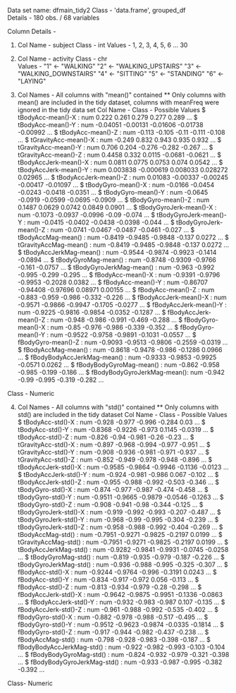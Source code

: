 Data set name: dfmain_tidy2
Class - 'data.frame', grouped_df	
Details - 180 obs. /  68 variables

Column Details - 
1)  Col Name - subject
Class - int
Values - 
1, 2, 3, 4, 5, 6 ... 30

2) Col Name - activity
Class - chr  
Values - 
"1" <- "WALKING"
"2" <- "WALKING_UPSTAIRS"
"3" <- "WALKING_DOWNSTAIRS"
"4" <- "SITTING"
"5" <- "STANDING"
"6" <- "LAYING"

3) Col Names - All columns with "mean()" contained 
** Only columns with mean() are included in the tidy dataset, columns with meanFreq were ignored in the tidy data set
Col Name - Class - Possible Values
 $ tBodyAcc-mean()-X          : num  0.222 0.261 0.279 0.277 0.289 ...
 $ tBodyAcc-mean()-Y          : num  -0.04051 -0.00131 -0.01606 -0.01738 -0.00992 ...
 $ tBodyAcc-mean()-Z          : num  -0.113 -0.105 -0.11 -0.111 -0.108 ...
 $ tGravityAcc-mean()-X       : num  -0.249 0.832 0.943 0.935 0.932 ...
 $ tGravityAcc-mean()-Y       : num  0.706 0.204 -0.276 -0.282 -0.267 ...
 $ tGravityAcc-mean()-Z       : num  0.4458 0.332 0.0115 -0.0681 -0.0621 ...
 $ tBodyAccJerk-mean()-X      : num  0.0811 0.0775 0.0753 0.074 0.0542 ...
 $ tBodyAccJerk-mean()-Y      : num  0.003838 -0.000619 0.008033 0.028272 0.02965 ...
 $ tBodyAccJerk-mean()-Z      : num  0.01083 -0.00337 -0.00245 -0.00417 -0.01097 ...
 $ tBodyGyro-mean()-X         : num  -0.0166 -0.0454 -0.0243 -0.0418 -0.0351 ...
 $ tBodyGyro-mean()-Y         : num  -0.0645 -0.0919 -0.0599 -0.0695 -0.0909 ...
 $ tBodyGyro-mean()-Z         : num  0.1487 0.0629 0.0742 0.0849 0.0901 ...
 $ tBodyGyroJerk-mean()-X     : num  -0.1073 -0.0937 -0.0996 -0.09 -0.074 ...
 $ tBodyGyroJerk-mean()-Y     : num  -0.0415 -0.0402 -0.0438 -0.0398 -0.044 ...
 $ tBodyGyroJerk-mean()-Z     : num  -0.0741 -0.0467 -0.0487 -0.0461 -0.027 ...
 $ tBodyAccMag-mean()         : num  -0.8419 -0.9485 -0.9848 -0.137 0.0272 ...
 $ tGravityAccMag-mean()      : num  -0.8419 -0.9485 -0.9848 -0.137 0.0272 ...
 $ tBodyAccJerkMag-mean()     : num  -0.9544 -0.9874 -0.9923 -0.1414 -0.0894 ...
 $ tBodyGyroMag-mean()        : num  -0.8748 -0.9309 -0.9766 -0.161 -0.0757 ...
 $ tBodyGyroJerkMag-mean()    : num  -0.963 -0.992 -0.995 -0.299 -0.295 ...
 $ fBodyAcc-mean()-X          : num  -0.9391 -0.9796 -0.9953 -0.2028 0.0382 ...
 $ fBodyAcc-mean()-Y          : num  -0.86707 -0.94408 -0.97696 0.08971 0.00155 ...
 $ fBodyAcc-mean()-Z          : num  -0.883 -0.959 -0.986 -0.332 -0.226 ...
 $ fBodyAccJerk-mean()-X      : num  -0.9571 -0.9866 -0.9947 -0.1705 -0.0277 ...
 $ fBodyAccJerk-mean()-Y      : num  -0.9225 -0.9816 -0.9854 -0.0352 -0.1287 ...
 $ fBodyAccJerk-mean()-Z      : num  -0.948 -0.986 -0.991 -0.469 -0.288 ...
 $ fBodyGyro-mean()-X         : num  -0.85 -0.976 -0.986 -0.339 -0.352 ...
 $ fBodyGyro-mean()-Y         : num  -0.9522 -0.9758 -0.9891 -0.1031 -0.0557 ...
 $ fBodyGyro-mean()-Z         : num  -0.9093 -0.9513 -0.9806 -0.2559 -0.0319 ...
 $ fBodyAccMag-mean()         : num  -0.8618 -0.9478 -0.986 -0.1286 0.0966 ...
 $ fBodyBodyAccJerkMag-mean() : num  -0.9333 -0.9853 -0.9925 -0.0571 0.0262 ...
 $ fBodyBodyGyroMag-mean()    : num  -0.862 -0.958 -0.985 -0.199 -0.186 ...
 $ fBodyBodyGyroJerkMag-mean(): num  -0.942 -0.99 -0.995 -0.319 -0.282 ...

Class - Numeric

4) Col Names - All columns with "std()" contained 
** Only columns with std() are included in the tidy dataset
Col Name - Class - Possible Values
 $ tBodyAcc-std()-X           : num  -0.928 -0.977 -0.996 -0.284 0.03 ...
 $ tBodyAcc-std()-Y           : num  -0.8368 -0.9226 -0.973 0.1145 -0.0319 ...
 $ tBodyAcc-std()-Z           : num  -0.826 -0.94 -0.981 -0.26 -0.23 ...
 $ tGravityAcc-std()-X        : num  -0.897 -0.968 -0.994 -0.977 -0.951 ...
 $ tGravityAcc-std()-Y        : num  -0.908 -0.936 -0.981 -0.971 -0.937 ...
 $ tGravityAcc-std()-Z        : num  -0.852 -0.949 -0.978 -0.948 -0.896 ...
 $ tBodyAccJerk-std()-X       : num  -0.9585 -0.9864 -0.9946 -0.1136 -0.0123 ...
 $ tBodyAccJerk-std()-Y       : num  -0.924 -0.981 -0.986 0.067 -0.102 ...
 $ tBodyAccJerk-std()-Z       : num  -0.955 -0.988 -0.992 -0.503 -0.346 ...
 $ tBodyGyro-std()-X          : num  -0.874 -0.977 -0.987 -0.474 -0.458 ...
 $ tBodyGyro-std()-Y          : num  -0.9511 -0.9665 -0.9879 -0.0546 -0.1263 ...
 $ tBodyGyro-std()-Z          : num  -0.908 -0.941 -0.98 -0.344 -0.125 ...
 $ tBodyGyroJerk-std()-X      : num  -0.919 -0.992 -0.993 -0.207 -0.487 ...
 $ tBodyGyroJerk-std()-Y      : num  -0.968 -0.99 -0.995 -0.304 -0.239 ...
 $ tBodyGyroJerk-std()-Z      : num  -0.958 -0.988 -0.992 -0.404 -0.269 ...
 $ tBodyAccMag-std()          : num  -0.7951 -0.9271 -0.9825 -0.2197 0.0199 ...
 $ tGravityAccMag-std()       : num  -0.7951 -0.9271 -0.9825 -0.2197 0.0199 ...
 $ tBodyAccJerkMag-std()      : num  -0.9282 -0.9841 -0.9931 -0.0745 -0.0258 ...
 $ tBodyGyroMag-std()         : num  -0.819 -0.935 -0.979 -0.187 -0.226 ...
 $ tBodyGyroJerkMag-std()     : num  -0.936 -0.988 -0.995 -0.325 -0.307 ...
 $ fBodyAcc-std()-X           : num  -0.9244 -0.9764 -0.996 -0.3191 0.0243 ...
 $ fBodyAcc-std()-Y           : num  -0.834 -0.917 -0.972 0.056 -0.113 ...
 $ fBodyAcc-std()-Z           : num  -0.813 -0.934 -0.979 -0.28 -0.298 ...
 $ fBodyAccJerk-std()-X       : num  -0.9642 -0.9875 -0.9951 -0.1336 -0.0863 ...
 $ fBodyAccJerk-std()-Y       : num  -0.932 -0.983 -0.987 0.107 -0.135 ...
 $ fBodyAccJerk-std()-Z       : num  -0.961 -0.988 -0.992 -0.535 -0.402 ...
 $ fBodyGyro-std()-X          : num  -0.882 -0.978 -0.988 -0.517 -0.495 ...
 $ fBodyGyro-std()-Y          : num  -0.9512 -0.9623 -0.9874 -0.0335 -0.1814 ...
 $ fBodyGyro-std()-Z          : num  -0.917 -0.944 -0.982 -0.437 -0.238 ...
 $ fBodyAccMag-std()          : num  -0.798 -0.928 -0.983 -0.398 -0.187 ...
 $ fBodyBodyAccJerkMag-std()  : num  -0.922 -0.982 -0.993 -0.103 -0.104 ...
 $ fBodyBodyGyroMag-std()     : num  -0.824 -0.932 -0.979 -0.321 -0.398 ...
 $ fBodyBodyGyroJerkMag-std() : num  -0.933 -0.987 -0.995 -0.382 -0.392 ...
 
 Class- Numeric
 
 
